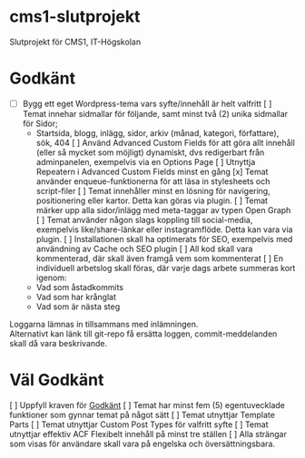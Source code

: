 # cms1-slutprojekt
Slutprojekt för CMS1, IT-Högskolan

# Godkänt
- [ ] Bygg ett eget Wordpress-tema vars syfte/innehåll är helt valfritt
[ ] Temat innehar sidmallar för följande, samt minst två (2) unika sidmallar för Sidor;
  * Startsida, blogg, inlägg, sidor, arkiv (månad, kategori, författare), sök, 404
[ ] Använd Advanced Custom Fields för att göra allt innehåll (eller så mycket som möjligt) dynamiskt, dvs redigerbart från adminpanelen, exempelvis via en Options Page
[ ] Utnyttja Repeatern i Advanced Custom Fields minst en gång
[x] Temat använder enqueue-funktionerna för att läsa in stylesheets och script-filer
[ ] Temat innehåller minst en lösning för navigering, positionering eller kartor. Detta kan göras via plugin.
[ ] Temat märker upp alla sidor/inlägg med meta-taggar av typen Open Graph
[ ] Temat använder någon slags koppling till social-media, exempelvis like/share-länkar eller instagramflöde. Detta kan vara via plugin.
[ ] Installationen skall ha optimerats för SEO,  exempelvis med användning av Cache och SEO plugin
[ ] All kod skall vara kommenterad, där skall även framgå vem som kommenterat
[ ] En individuell arbetslog skall föras, där varje dags arbete summeras kort igenom:
  * Vad som åstadkommits
  * Vad som har krånglat
  * Vad som är nästa steg

Loggarna lämnas in tillsammans med inlämningen.  
Alternativt kan länk till git-repo få ersätta loggen, commit-meddelanden skall då vara beskrivande.

# Väl Godkänt
[ ] Uppfyll kraven för [Godkänt](#godkänt)
[ ] Temat har minst fem (5) egentuvecklade funktioner som gynnar temat på något sätt
[ ] Temat utnyttjar Template Parts 
[ ] Temat utnyttjar Custom Post Types för valfritt syfte
[ ] Temat utnyttjar effektiv ACF Flexibelt innehåll på minst tre ställen
[ ] Alla strängar som visas för användare skall vara på engelska och översättningsbara.
